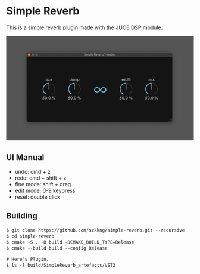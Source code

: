 # Simple Reverb

This is a simple reverb plugin made with the JUCE DSP module.

![simple-reverb](/Resources/SimpleReverb.png)

## UI Manual

- undo: cmd + z
- redo: cmd + shift + z
- fine mode: shift + drag
- edit mode: 0-9 keypress
- reset: double click

## Building

```
$ git clone https://github.com/szkkng/simple-reverb.git --recursive
$ cd simple-reverb
$ cmake -S . -B build -DCMAKE_BUILD_TYPE=Release
$ cmake --build build --config Release
```

```
# Here's Plugin.
$ ls -l build/SimpleReverb_artefacts/VST3
```
